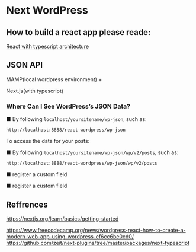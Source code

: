 # Next WordPress

## How to build a react app please reade:

<a href="./architecture.md">React with typescript architecture</a>

## JSON API

MAMP(local wordpress environment) + 

Next.js(with typescript)


### Where Can I See WordPress’s JSON Data?

■ By following `localhost/yoursitename/wp-json`, such as:
```
http://localhost:8888/react-wordpress/wp-json
````

To access the data for your posts:

■ By following `localhost/yoursitename/wp-json/wp/v2/posts`, such as:
```
http://localhost:8888/react-wordpress/wp-json/wp/v2/posts

```

■ register a custom field

■ register a custom field


## Reffrences

https://nextjs.org/learn/basics/getting-started

https://www.freecodecamp.org/news/wordpress-react-how-to-create-a-modern-web-app-using-wordpress-ef6cc6be0cd0/
https://github.com/zeit/next-plugins/tree/master/packages/next-typescript

